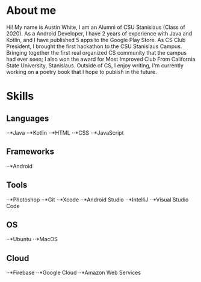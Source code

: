 # About me
Hi! My name is Austin White, I am an Alumni of CSU Stanislaus (Class of 2020). As a Android Developer, I have 2 years of experience with Java and Kotlin, and I have published 5 apps to the Google Play Store. As CS Club President, I brought the first hackathon to the CSU Stanislaus Campus. Bringing together the first real organized CS community that the campus had ever seen; I also won the award for Most Improved Club From California State University, Stanislaus. Outside of CS, I enjoy writing, I'm currently working on a poetry book that I hope to publish in the future.


# Skills
## Languages 
⋅⋅*Java 
⋅⋅*Kotlin 
⋅⋅*HTML 
⋅⋅*CSS 
⋅⋅*JavaScript

## Frameworks 
⋅⋅*Android

## Tools 
⋅⋅*Photoshop 
⋅⋅*Git 
⋅⋅*Xcode 
⋅⋅*Android Studio 
⋅⋅*IntelliJ 
⋅⋅*Visual Studio Code

## OS 
⋅⋅*Ubuntu 
⋅⋅*MacOS

## Cloud 
⋅⋅*Firebase 
⋅⋅*Google Cloud 
⋅⋅*Amazon Web Services

